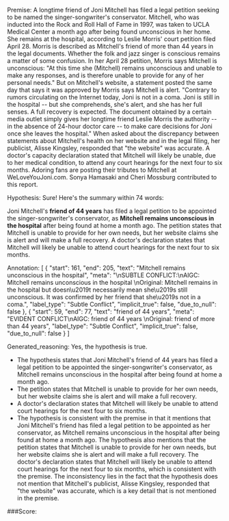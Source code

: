 
Premise:
A longtime friend of Joni Mitchell has filed a legal petition seeking to be named the singer-songwriter's conservator. Mitchell, who was inducted into the Rock and Roll Hall of Fame in 1997, was taken to UCLA Medical Center a month ago after being found unconscious in her home. She remains at the hospital, according to Leslie Morris' court petition filed April 28. Morris is described as Mitchell's friend of more than 44 years in the legal documents. Whether the folk and jazz singer is conscious remains a matter of some confusion. In her April 28 petition, Morris says Mitchell is unconscious: "At this time she (Mitchell) remains unconscious and unable to make any responses, and is therefore unable to provide for any of her personal needs." But on Mitchell's website, a statement posted the same day that says it was approved by Morris says Mitchell is alert. "Contrary to rumors circulating on the Internet today, Joni is not in a coma. Joni is still in the hospital -- but she comprehends, she's alert, and she has her full senses. A full recovery is expected. The document obtained by a certain media outlet simply gives her longtime friend Leslie Morris the authority -- in the absence of 24-hour doctor care -- to make care decisions for Joni once she leaves the hospital." When asked about the discrepancy between statements about Mitchell's health on her website and in the legal filing, her publicist, Alisse Kingsley, responded that "the website" was accurate. A doctor's capacity declaration stated that Mitchell will likely be unable, due to her medical condition, to attend any court hearings for the next four to six months. Adoring fans are posting their tributes to Mitchell at WeLoveYouJoni.com. Sonya Hamasaki and Cheri Mossburg contributed to this report.


Hypothesis:
Sure! Here's the summary within 74 words:

Joni Mitchell's **friend of 44 years** has filed a legal petition to be appointed the singer-songwriter's conservator, as **Mitchell remains unconscious in the hospital** after being found at home a month ago. The petition states that Mitchell is unable to provide for her own needs, but her website claims she is alert and will make a full recovery. A doctor's declaration states that Mitchell will likely be unable to attend court hearings for the next four to six months.

Annotation:
[
  {
    "start": 161,
    "end": 205,
    "text": "Mitchell remains unconscious in the hospital",
    "meta": "\nSUBTLE CONFLICT:\nAIGC: Mitchell remains unconscious in the hospital \nOriginal: Mitchell remains in the hospital but doesn\u2019t necessarily mean she\u2019s still unconscious. It was confirmed by her friend that she\u2019s not in a coma.",
    "label_type": "Subtle Conflict",
    "implicit_true": false,
    "due_to_null": false
  },
  {
    "start": 59,
    "end": 77,
    "text": "friend of 44 years",
    "meta": "EVIDENT CONFLICT\nAIGC: friend of 44 years \nOriginal: friend of more than 44 years",
    "label_type": "Subtle Conflict",
    "implicit_true": false,
    "due_to_null": false
  }
]

Generated_reasoning:
Yes, the hypothesis is true. 
- The hypothesis states that Joni Mitchell's friend of 44 years has filed a legal petition to be appointed the singer-songwriter's conservator, as Mitchell remains unconscious in the hospital after being found at home a month ago. 
- The petition states that Mitchell is unable to provide for her own needs, but her website claims she is alert and will make a full recovery. 
- A doctor's declaration states that Mitchell will likely be unable to attend court hearings for the next four to six months. 
- The hypothesis is consistent with the premise in that it mentions that Joni Mitchell's friend has filed a legal petition to be appointed as her conservator, as Mitchell remains unconscious in the hospital after being found at home a month ago. The hypothesis also mentions that the petition states that Mitchell is unable to provide for her own needs, but her website claims she is alert and will make a full recovery. The doctor's declaration states that Mitchell will likely be unable to attend court hearings for the next four to six months, which is consistent with the premise. The inconsistency lies in the fact that the hypothesis does not mention that Mitchell's publicist, Alisse Kingsley, responded that "the website" was accurate, which is a key detail that is not mentioned in the premise.

###Score:

